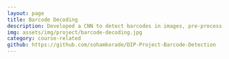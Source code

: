```yaml
---
layout: page
title: Barcode Decoding
description: Developed a CNN to detect barcodes in images, pre-process skewed barcodes, and decode them. <br> <code>PyTorch</code> <code>OpenCV</code>
img: assets/img/project/barcode-decoding.jpg
category: course-related
github: https://github.com/sohamkorade/DIP-Project-Barcode-Detection
---
```

